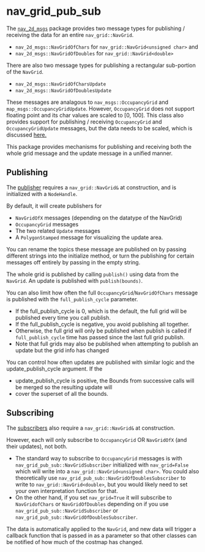 # nav_grid_pub_sub

The [`nav_2d_msgs`](../nav_2d_msgs/README.md) package provides two message types for publishing / receiving the data for an entire  `nav_grid::NavGrid`.
 * `nav_2d_msgs::NavGridOfChars` for `nav_grid::NavGrid<unsigned char>` and
 * `nav_2d_msgs::NavGridOfDoubles` for `nav_grid::NavGrid<double>`

There are also two message types for publishing a rectangular sub-portion of the `NavGrid`.
 * `nav_2d_msgs::NavGridOfCharsUpdate`
 * `nav_2d_msgs::NavGridOfDoublesUpdate`

These messages are analagous to `nav_msgs::OccupancyGrid` and `map_msgs::OccupancyGridUpdate`. However, `OccupancyGrid` does not support floating point and its char values are scaled to [0, 100]. This class also provides support for publishing / receiving `OccupancyGrid` and `OccupancyGridUpdate` messages, but the data needs to be scaled, which is discussed [here.](doc/CostInterpretation.md)

This package provides mechanisms for publishing and receiving both the whole grid message and the update message in a unified manner.

## Publishing
The [publisher](include/nav_grid_pub_sub/nav_grid_publisher.h) requires a `nav_grid::NavGrid&` at construction, and is initialized with a `NodeHandle`.

By default, it will create publishers for
 * `NavGridOfX` messages (depending on the datatype of the NavGrid)
 * `OccupancyGrid` messages
 * The two related `Update` messages
 * A `PolygonStamped` message for visualizing the update area.

You can rename the topics these message are published on by passing different strings into the initialize method, or turn the publishing for certain messages off entirely by passing in the empty string.

The whole grid is published by calling `publish()` using data from the `NavGrid`. An update is published with `publish(bounds)`.

You can also limit how often the full `OccupancyGrid`/`NavGridOfChars` message is published with the `full_publish_cycle` parameter.
 * If the full_publish_cycle is 0, which is the default, the full grid will be published every time you call publish.
 * If the full_publish_cycle is negative, you avoid publishing all together.
 * Otherwise, the full grid will only be published when publish is called if `full_publish_cycle` time has passed since the last full grid publish.
 * Note that full grids may also be published when attempting to publish an update but the grid info has changed

You can control how often updates are published with similar logic and the update_publish_cycle argument. If the
* update_publish_cycle is positive, the Bounds from successive calls will be merged so the resulting update will
* cover the superset of all the bounds.

## Subscribing
The [subscribers](include/nav_grid_pub_sub/nav_grid_subscriber.h) also require a `nav_grid::NavGrid&` at construction.

However, each will only subscribe to `OccupancyGrid` OR `NavGridOfX` (and their updates), not both.
 * The standard way to subscribe to `OccupancyGrid` messages is with `nav_grid_pub_sub::NavGridSubscriber` initialized with `nav_grid=False` which will write into a `nav_grid::NavGrid<unsigned char>`. You could also theoretically use `nav_grid_pub_sub::NavGridOfDoublesSubscriber` to write to `nav_grid::NavGrid<double>`, but you would likely need to set your own interpretation function for that.
 * On the other hand, if you set `nav_grid=True` it will subscribe to `NavGridofChars` or `NavGridOfDoubles` depending on if you use `nav_grid_pub_sub::NavGridSubscriber` or `nav_grid_pub_sub::NavGridOfDoublesSubscriber`.

The data is automatically applied to the `NavGrid`, and new data will trigger a callback function that is passed in as a parameter so that other classes can be notified of how much of the costmap has changed.

